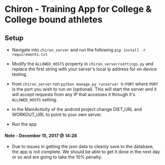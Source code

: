 # Chiron - Training App for College & College bound athletes

## Setup
- Navigate into `chiron_server` and run the following
    `pip install -r requirements.txt`

- Modify the `ALLOWED_HOSTS` property in ```chiron_server/settings.py``` and
    replace the first string with your server's local ip address for on device testing.

- from `chiron_server` run `python manage.py runserver 0:PORT` where
    `PORT` is the port you wish to run on (optional). This will start the
    server and it will accept requests from any IP that accesses it through it's
    `ALLOWED_HOSTS` setting.

- In the MainActivity of the android project change DIET_URL and WORKOUT_URL to
    point to your own server.

- Run the app

#### Note - December 15, 2017 @ 14:28

 - Due to issues in getting the json data to cleanly save to the database, the app is not complete. We should be able to get it done in the next day or so and are going to take the 10% penalty.
